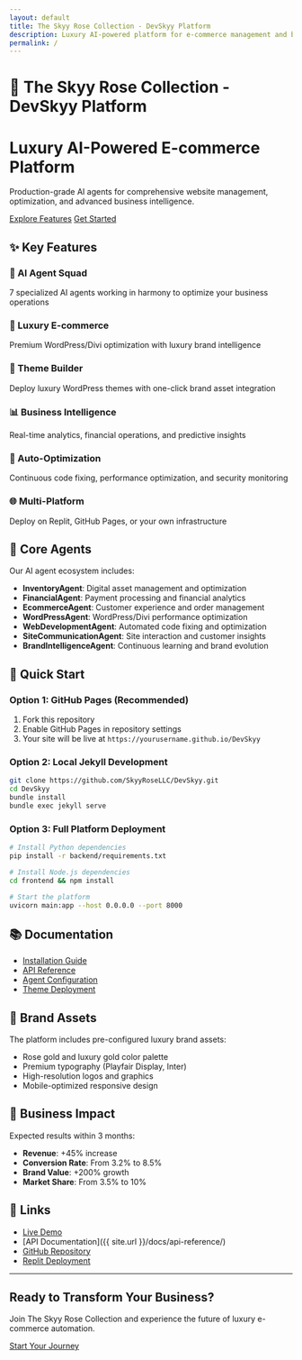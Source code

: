 ```yaml
---
layout: default
title: The Skyy Rose Collection - DevSkyy Platform
description: Luxury AI-powered platform for e-commerce management and business intelligence
permalink: /
---
```


# 🚀 The Skyy Rose Collection - DevSkyy Platform

<div class="hero-section">
  <div class="hero-content">
    <h1 class="hero-title">Luxury AI-Powered E-commerce Platform</h1>
    <p class="hero-subtitle">Production-grade AI agents for comprehensive website management, optimization, and advanced business intelligence.</p>
    <div class="hero-buttons">
      <a href="#features" class="btn btn-primary">Explore Features</a>
      <a href="/docs/installation/" class="btn btn-secondary">Get Started</a>
    </div>
  </div>
</div>

## ✨ Key Features

<div class="features-grid">
  <div class="feature-card">
    <h3>🤖 AI Agent Squad</h3>
    <p>7 specialized AI agents working in harmony to optimize your business operations</p>
  </div>
  
  <div class="feature-card">
    <h3>💎 Luxury E-commerce</h3>
    <p>Premium WordPress/Divi optimization with luxury brand intelligence</p>
  </div>
  
  <div class="feature-card">
    <h3>🎨 Theme Builder</h3>
    <p>Deploy luxury WordPress themes with one-click brand asset integration</p>
  </div>
  
  <div class="feature-card">
    <h3>📊 Business Intelligence</h3>
    <p>Real-time analytics, financial operations, and predictive insights</p>
  </div>
  
  <div class="feature-card">
    <h3>🔧 Auto-Optimization</h3>
    <p>Continuous code fixing, performance optimization, and security monitoring</p>
  </div>
  
  <div class="feature-card">
    <h3>🌐 Multi-Platform</h3>
    <p>Deploy on Replit, GitHub Pages, or your own infrastructure</p>
  </div>
</div>

## 🎯 Core Agents

Our AI agent ecosystem includes:

- **InventoryAgent**: Digital asset management and optimization
- **FinancialAgent**: Payment processing and financial analytics  
- **EcommerceAgent**: Customer experience and order management
- **WordPressAgent**: WordPress/Divi performance optimization
- **WebDevelopmentAgent**: Automated code fixing and optimization
- **SiteCommunicationAgent**: Site interaction and customer insights
- **BrandIntelligenceAgent**: Continuous learning and brand evolution

## 🚀 Quick Start

### Option 1: GitHub Pages (Recommended)
1. Fork this repository
2. Enable GitHub Pages in repository settings
3. Your site will be live at `https://yourusername.github.io/DevSkyy`

### Option 2: Local Jekyll Development
```bash
git clone https://github.com/SkyyRoseLLC/DevSkyy.git
cd DevSkyy
bundle install
bundle exec jekyll serve
```

### Option 3: Full Platform Deployment
```bash
# Install Python dependencies
pip install -r backend/requirements.txt

# Install Node.js dependencies  
cd frontend && npm install

# Start the platform
uvicorn main:app --host 0.0.0.0 --port 8000
```

## 📚 Documentation

- [Installation Guide](/docs/installation/)
- [API Reference](/docs/api-reference/)
- [Agent Configuration](/docs/agent-guide/)
- [Theme Deployment](/docs/theme-deployment/)

## 🎨 Brand Assets

The platform includes pre-configured luxury brand assets:
- Rose gold and luxury gold color palette
- Premium typography (Playfair Display, Inter)
- High-resolution logos and graphics
- Mobile-optimized responsive design

## 💼 Business Impact

Expected results within 3 months:
- **Revenue**: +45% increase
- **Conversion Rate**: From 3.2% to 8.5%
- **Brand Value**: +200% growth
- **Market Share**: From 3.5% to 10%

## 🔗 Links

- [Live Demo](https://skyyrose.co)
- [API Documentation]({{ site.url }}/docs/api-reference/)
- [GitHub Repository](https://github.com/SkyyRoseLLC/DevSkyy)
- [Replit Deployment](https://replit.com/@SkyyRose/DevSkyy)

---

<div class="footer-cta">
  <h2>Ready to Transform Your Business?</h2>
  <p>Join The Skyy Rose Collection and experience the future of luxury e-commerce automation.</p>
  <a href="/docs/installation/" class="btn btn-primary btn-large">Start Your Journey</a>
</div>